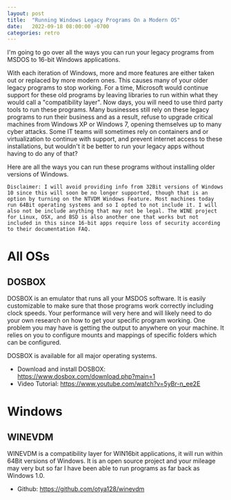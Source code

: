 ```yaml
---
layout: post
title:  "Running Windows Legacy Programs On a Modern OS"
date:   2022-09-18 08:00:00 -0700
categories: retro
---
```


I'm going to go over all the ways you can run your legacy programs from MSDOS to 16-bit Windows applications. 

With each iteration of Windows, more and more features are either taken out or replaced by more modern ones. This causes many of your older legacy programs to stop working. For a time, Microsoft would continue support for these old programs by leaving libraries to run within what they would call a "compatibility layer". Now days, you will need to use third party tools to run these programs. Many businesses still rely on these legacy programs to run their business and as a result, refuse to upgrade critical machines from Windows XP or Windows 7, opening themselves up to many cyber attacks. Some IT teams will sometimes rely on containers and or virtualization to continue with support, and prevent internet access to these installations, but wouldn't it be better to run your legacy apps without having to do any of that? 

Here are all the ways you can run these programs without installing older versions of Windows. 

```
Disclaimer: I will avoid providing info from 32Bit versions of Windows 10 since this will soon be no longer supported, though that is an option by turning on the NTVDM Windows Feature. Most machines today run 64Bit operating systems and so I opted to not include it. I will also not be include anything that may not be legal. The WINE project for Linux, OSX, and BSD is also another one that works but not included in this since 16-bit apps require loss of security according to their documentation FAQ. 
```

# All OSs

## DOSBOX

DOSBOX is an emulator that runs all your MSDOS software. It is easily customizable to make sure that those programs work correctly including clock speeds. Your performance will very here and will likely need to do your own research on how to get your specific program working. One problem you may have is getting the output to anywhere on your machine. It relies on you to configure mounts and mappings of specific folders which can be configured. 

DOSBOX is available for all major operating systems. 

- Download and install DOSBOX: https://www.dosbox.com/download.php?main=1
- Video Tutorial: https://www.youtube.com/watch?v=5yBr-n_ee2E

# Windows
## WINEVDM
WINEVDM is a compatibility layer for WIN16bit applications, it will run within 64Bit versions of Windows. It is an open source project and your mileage may very but so far I have been able to run programs as far back as Windows 1.0.
- Github: https://github.com/otya128/winevdm